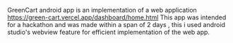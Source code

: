 GreenCart android app is an implementation of a web application https://green-cart.vercel.app/dashboard/home.html
This app was intended for a hackathon and was made within a span of 2 days , this i used android studio's webview feature for efficient implementation of the web app.
